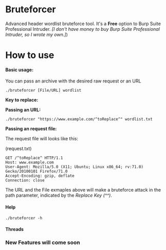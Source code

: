 # Bruteforcer
Advanced header wordlist bruteforce tool. 
It's a <b>Free</b> option to Burp Suite Professional Intruder.
<i> [I don't have money to buy Burp Suite Professional Intruder, so I wrote my own.]</i>)

# How to use

#### Basic usage: 
You can pass an archive with the desired raw request or an URL

```./bruteforcer [File/URL] wordlist```

<b>Key to replace: </b>

<b>Passing an URL: </b> 

```./bruteforcer "https://www.example.com/^toReplace^" wordlist.txt```

<b>Passing an request file: </b>

The request file will looks like this:

(request.txt)
```
GET /^toReplace^ HTTP/1.1
Host: www.example.com
User-Agent: Mozilla/5.0 (X11; Ubuntu; Linux x86_64; rv:71.0) Gecko/20100101 Firefox/71.0
Accept-Encoding: gzip, deflate
Connection: close
```

The URL and the File exmaples above will make a bruteforce attack in the path parameter, indicated by the <i>Replace Key (^^)</i>.

#### Help

```./bruteforcer -h```

#### Threads

### New Features will come soon
